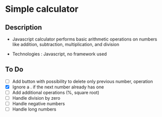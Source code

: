 # Simple calculator

## Description

- Javascript calculator performs basic arithmetic operations on numbers like addition, subtraction, multiplication, and division

- Technologies : Javascript, no framework used

## To Do

- [ ] Add button with possibility to delete only previous number, operation
- [X] Ignore a . if the next number already has one
- [ ] Add additional operations (%, square root)
- [ ] Handle division by zero
- [ ] Handle negative numbers
- [ ] Handle long numbers
